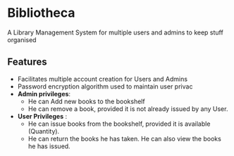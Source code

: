 # Bibliotheca
A Library Management System for multiple users and admins to keep stuff organised

## Features

* Facilitates multiple account creation for Users and Admins
* Password encryption algorithm used to maintain user privac
* **Admin privileges**:
	* He can Add new books to the bookshelf
	* He can remove a book, provided it is not already issued by any User.
* **User Privileges** :
	* He can issue books from the bookshelf, provided it is available (Quantity).
	* He can return the books he has taken. He can also view the books he has issued.

